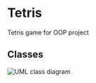 # Tetris
Tetris game for OOP project


## Classes
![UML class diagram](https://github.com/panka134/tetris/blob/main/graphics/class_diagram.png)
